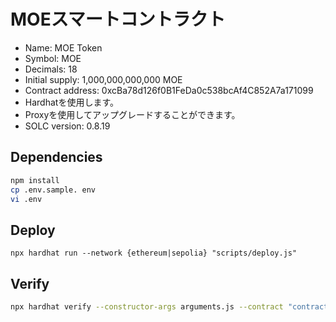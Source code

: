 # MOEスマートコントラクト

- Name: MOE Token
- Symbol: MOE
- Decimals: 18
- Initial supply: 1,000,000,000,000 MOE
- Contract address: 0xcBa78d126f0B1FeDa0c538bcAf4C852A7a171099
- Hardhatを使用します。
- Proxyを使用してアップグレードすることができます。
- SOLC version: 0.8.19

## Dependencies

```bash
npm install
cp .env.sample. env
vi .env
```

## Deploy

```bssh
npx hardhat run --network {ethereum|sepolia} "scripts/deploy.js"
```

## Verify

```bash
npx hardhat verify --constructor-args arguments.js --contract "contracts/MoeErc20.sol:MoeErc20" --network {ethereum|sepolia} {CONTRACT_ADDRESS}
```

